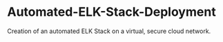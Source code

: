 # Automated-ELK-Stack-Deployment
Creation of an automated ELK Stack on a virtual, secure cloud network.
